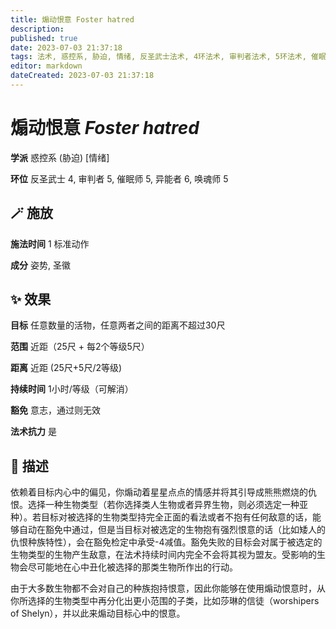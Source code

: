 ```yaml
---
title: 煽动恨意 Foster hatred
description: 
published: true
date: 2023-07-03 21:37:18
tags: 法术, 惑控系, 胁迫, 情绪, 反圣武士法术, 4环法术, 审判者法术, 5环法术, 催眠师法术, 异能者法术, 6环法术, 唤魂师法术
editor: markdown
dateCreated: 2023-07-03 21:37:18
---
```


# **煽动恨意** *Foster hatred*

**学派** 惑控系 (胁迫) \[情绪\] 

**环位** 反圣武士 4, 审判者 5, 催眠师 5, 异能者 6, 唤魂师 5

## 🪄 施放

**施法时间** 1 标准动作

**成分** 姿势, 圣徽

## ✨ 效果 

**目标** 任意数量的活物，任意两者之间的距离不超过30尺 

**范围** 近距（25尺 + 每2个等级5尺）

**距离** 近距 (25尺+5尺/2等级)  

**持续时间** 1小时/等级（可解消） 

**豁免** 意志，通过则无效

**法术抗力** 是

## 📖 描述

依赖着目标内心中的偏见，你煽动着星星点点的情感并将其引导成熊熊燃烧的仇恨。选择一种生物类型（若你选择类人生物或者异界生物，则必须选定一种亚种）。若目标对被选择的生物类型持完全正面的看法或者不抱有任何敌意的话，能够自动在豁免中通过，但是当目标对被选定的生物抱有强烈恨意的话（比如矮人的仇恨种族特性），会在豁免检定中承受-4减值。豁免失败的目标会对属于被选定的生物类型的生物产生敌意，在法术持续时间内完全不会将其视为盟友。受影响的生物会尽可能地在心中丑化被选择的那类生物所作出的行动。

由于大多数生物都不会对自己的种族抱持恨意，因此你能够在使用煽动恨意时，从你所选择的生物类型中再分化出更小范围的子类，比如莎琳的信徒（worshipers of Shelyn），并以此来煽动目标心中的恨意。
    
